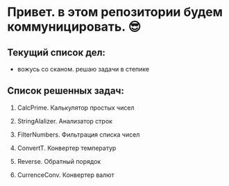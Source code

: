 # Привет. в этом репозитории будем коммуницировать. :sunglasses:

## Текущий список дел:

- вожусь со сканом. решаю задачи в степике

## Список решенных задач:

1. CalcPrime. Калькулятор простых чисел

2. StringAlalizer. Анализатор строк

3. FilterNumbers. Фильтрация списка чисел

4. ConvertT. Конвертер температур

5. Reverse. Обратный порядок

6. CurrenceConv. Конвертер валют